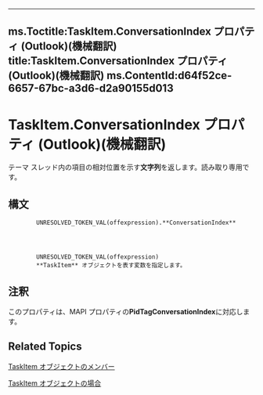 

---
ms.Toctitle:TaskItem.ConversationIndex プロパティ (Outlook)(機械翻訳)
title:TaskItem.ConversationIndex プロパティ (Outlook)(機械翻訳)
ms.ContentId:d64f52ce-6657-67bc-a3d6-d2a90155d013
---
# TaskItem.ConversationIndex プロパティ (Outlook)(機械翻訳)




テーマ スレッド内の項目の相対位置を示す**文字列**を返します。読み取り専用です。

## 構文

            UNRESOLVED_TOKEN_VAL(offexpression).**ConversationIndex**




            UNRESOLVED_TOKEN_VAL(offexpression)
            **TaskItem** オブジェクトを表す変数を指定します。



## 注釈
このプロパティは、MAPI プロパティの**PidTagConversationIndex**に対応します。



## Related Topics

[TaskItem オブジェクトのメンバー](97234a76-2fc5-bbe4-2e14-25ae18694fc9.md)

[TaskItem オブジェクトの場合](5df8cfa5-5460-a5a1-a130-ba5bca1a0091.md)




